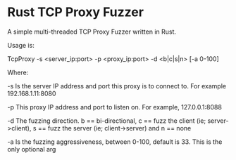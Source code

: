 # Rust TCP Proxy Fuzzer
A simple multi-threaded TCP Proxy Fuzzer written in Rust.

Usage is:

  TcpProxy -s <server_ip:port> -p <proxy_ip:port> -d <b|c|s|n> [-a 0-100]

Where:

  -s Is the server IP address and port this proxy is to connect to. For example 192.168.1.11:8080
  
  -p This proxy IP address and port to listen on. For example, 127.0.0.1:8088
  
  -d The fuzzing direction. b == bi-directional, c == fuzz the client (ie; server->client), s == fuzz the server (ie; client->server) and n == none
  
  -a Is the fuzzing aggressiveness, between 0-100, default is 33. This is the only optional arg
